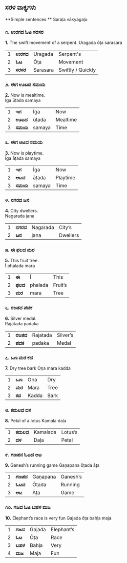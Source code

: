 ﻿
## ಸರಳ ವಾಕ್ಯಗಳು
**Simple sentences **
Saraḷa vākyagaḷu

### ೧. ಉರಗದ ಓಟ ಸರಸರ
**1.** The swift movement of a serpent.
Uragada ōṭa sarasara

| | | | |
|---|---|---|---|
|1|**ಉರಗದ**|Uragada|Serpent's|
|2|**ಓಟ**|Ōṭa|Movement|
|3|**ಸರಸರ**|Sarasara|Swiftly / Quickly|


### ೨. ಈಗ ಊಟದ ಸಮಯ
**2.** Now is mealtime.  
Īga ūṭada samaya

|     |         |        |          |
| --- | ------- | ------ | -------- |
| 1   | **ಇಗ**  | Īga    | Now      |
| 2   | **ಊಟದ** | ūṭada  | Mealtime |
| 3   | **ಸಮಯ** | samaya | Time     |


### ೩. ಈಗ ಆಟದ ಸಮಯ
**3.** Now is playtime.  
Īga āṭada samaya

|    |        |    |    |
|---------------|--------------------|----------------|----------------------|
| 1             | **ಇಗ**             | Īga            | Now                  |
| 2             | **ಆಟದ**           | āṭada          | Playtime             |
| 3             | **ಸಮಯ**           | samaya         | Time                 |

### ೪. ನಗರದ ಜನ
**4.** City dwellers.  
Nagarada jana

|    |        |    |    |
|---------------|--------------------|----------------|----------------------|
| 1             | **ನಗರದ**           | Nagarada       | City’s               |
| 2             | **ಜನ**             | jana           | Dwellers             |

### ೫. ಈ ಫಲದ ಮರ
**5.** This fruit tree.  
Ī phalada mara

|    |        |    |    |
|---------------|--------------------|----------------|----------------------|
| 1             | **ಈ**             | Ī              | This                 |
| 2             | **ಫಲದ**           | phalada        | Fruit’s              |
| 3             | **ಮರ**             | mara           | Tree                 |

### ೬. ರಜತದ ಪದಕ
**6.** Silver medal.  
Rajatada padaka

|    |        |    |    |
|---------------|--------------------|----------------|----------------------|
| 1             | **ರಜತದ**           | Rajatada       | Silver’s             |
| 2             | **ಪದಕ**           | padaka         | Medal                |


### ೭. ಒಣ ಮರ ಕದ
**7.** Dry tree bark
Oṇa mara kadda

|     |        |       |      |
| --- | ------ | ----- | ---- |
| 1   | **ಒಣ** | Oṇa   | Dry  |
| 2   | **ಮರ** | Mara  | Tree |
| 3   | **ಕದ** | Kadda | Bark |



### ೮. ಕಮಲದ ದಳ
**8.** Petal of a lotus
Kamala daḷa

|    |        |    |    |
|---------------|----------------|----------------|----------------------|
| 1             | **ಕಮಲದ**       | Kamalada       | Lotus’s              |
| 2             | **ದಳ**          | Daḷa           | Petal                |

### ೯. ಗಣಪನ ಓಟದ ಆಟ
**9.** Ganesh’s running game
Gaṇapana ōṭada āṭa

|    |        |    |    |
|---------------|----------------|----------------|----------------------|
| 1             | **ಗಣಪನ**       | Gaṇapana       | Ganesh’s             |
| 2             | **ಓಟದ**        | Ōṭada          | Running              |
| 3             | **ಆಟ**         | Āṭa            | Game                 |

### ೧೦. ಗಜದ ಓಟ ಬಹಳ ಮಜ
**10.** Elephant’s race is very fun
Gajada ōṭa bahḷa maja

|    |        |    |    |
|---------------|----------------|----------------|----------------------|
| 1             | **ಗಜದ**       | Gajada         | Elephant’s           |
| 2             | **ಓಟ**        | Ōṭa            | Race                 |
| 3             | **ಬಹಳ**       | Bahḷa          | Very                 |
| 4             | **ಮಜ**        | Maja           | Fun                  |


